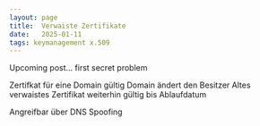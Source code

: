 ```yaml
---
layout: page
title:  Verwaiste Zertifikate
date:   2025-01-11
tags: keymanagement x.509
---
```

Upcoming post... first secret problem

Zertifkat für eine Domain gültig
Domain ändert den Besitzer
Altes verwaistes Zertifikat weiterhin gültig bis Ablaufdatum

Angreifbar über DNS Spoofing
